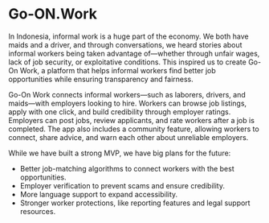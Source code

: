 # Go-ON.Work

In Indonesia, informal work is a huge part of the economy. We both have maids and a driver, and through conversations, we heard stories about informal workers being taken advantage of—whether through unfair wages, lack of job security, or exploitative conditions. This inspired us to create Go-On Work, a platform that helps informal workers find better job opportunities while ensuring transparency and fairness.

Go-On Work connects informal workers—such as laborers, drivers, and maids—with employers looking to hire. Workers can browse job listings, apply with one click, and build credibility through employer ratings. Employers can post jobs, review applicants, and rate workers after a job is completed. The app also includes a community feature, allowing workers to connect, share advice, and warn each other about unreliable employers. 

While we have built a strong MVP, we have big plans for the future:  

- Better job-matching algorithms to connect workers with the best opportunities.  
- Employer verification to prevent scams and ensure credibility.  
- More language support to expand accessibility.  
- Stronger worker protections, like reporting features and legal support resources.
